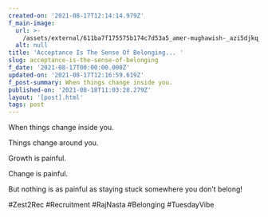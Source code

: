 ```yaml
---
created-on: '2021-08-17T12:14:14.979Z'
f_main-image:
  url: >-
    /assets/external/611ba7f175575b174c7d53a5_amer-mughawish-_azi5djkq_e-unsplash.jpg
  alt: null
title: 'Acceptance Is The Sense Of Belonging... '
slug: acceptance-is-the-sense-of-belonging
f_date: '2021-08-17T00:00:00.000Z'
updated-on: '2021-08-17T12:16:59.619Z'
f_post-summary: When things change inside you.
published-on: '2021-08-18T11:03:28.279Z'
layout: '[post].html'
tags: post
---
```


When things change inside you.

Things change around you.

Growth is painful.

Change is painful.

But nothing is as painful as staying stuck somewhere you don’t belong!

#Zest2Rec #Recruitment #RajNasta #Belonging #TuesdayVibe

‍
